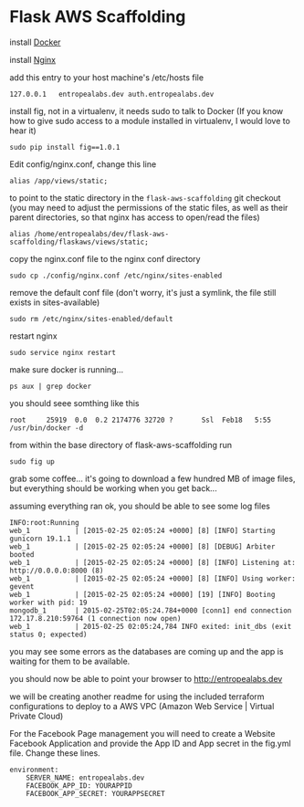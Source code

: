 # Flask AWS Scaffolding

install [Docker](https://docs.docker.com/)

install [Nginx](http://nginx.org/en/docs/install.html)

add this entry to your host machine's /etc/hosts file

    127.0.0.1	entropealabs.dev auth.entropealabs.dev

install fig, not in a virtualenv, it needs sudo to talk to Docker (If you know how to give sudo access to a module installed in virtualenv, I would love to hear it)

    sudo pip install fig==1.0.1

Edit config/nginx.conf, change this line

    alias /app/views/static;

to point to the static directory in the `flask-aws-scaffolding` git checkout (you may need to adjust the permissions of the static files, as well as their parent directories, so that nginx has access to open/read the files)

    alias /home/entropealabs/dev/flask-aws-scaffolding/flaskaws/views/static;

copy the nginx.conf file to the nginx conf directory

    sudo cp ./config/nginx.conf /etc/nginx/sites-enabled

remove the default conf file (don't worry, it's just a symlink, the file still exists in sites-available)

    sudo rm /etc/nginx/sites-enabled/default

restart nginx

    sudo service nginx restart

make sure docker is running...

    ps aux | grep docker

you should seee somthing like this

    root     25919  0.0  0.2 2174776 32720 ?       Ssl  Feb18   5:55 /usr/bin/docker -d

from within the base directory of flask-aws-scaffolding run

    sudo fig up

grab some coffee... it's going to download a few hundred MB of image files, but everything should be working when you get back...

assuming everything ran ok, you should be able to see some log files

    INFO:root:Running
    web_1           | [2015-02-25 02:05:24 +0000] [8] [INFO] Starting gunicorn 19.1.1
    web_1           | [2015-02-25 02:05:24 +0000] [8] [DEBUG] Arbiter booted
    web_1           | [2015-02-25 02:05:24 +0000] [8] [INFO] Listening at: http://0.0.0.0:8000 (8)
    web_1           | [2015-02-25 02:05:24 +0000] [8] [INFO] Using worker: gevent
    web_1           | [2015-02-25 02:05:24 +0000] [19] [INFO] Booting worker with pid: 19
    mongodb_1       | 2015-02-25T02:05:24.784+0000 [conn1] end connection 172.17.8.210:59764 (1 connection now open)
    web_1           | 2015-02-25 02:05:24,784 INFO exited: init_dbs (exit status 0; expected)

you may see some errors as the databases are coming up and the app is waiting for them to be available.

you should now be able to point your browser to http://entropealabs.dev

we will be creating another readme for using the included terraform configurations to deploy to a AWS VPC (Amazon Web Service | Virtual Private Cloud)

For the Facebook Page management you will need to create a Website Facebook Application and provide the App ID and App secret in the fig.yml file. Change these lines.

    environment:
        SERVER_NAME: entropealabs.dev
        FACEBOOK_APP_ID: YOURAPPID
        FACEBOOK_APP_SECRET: YOURAPPSECRET
